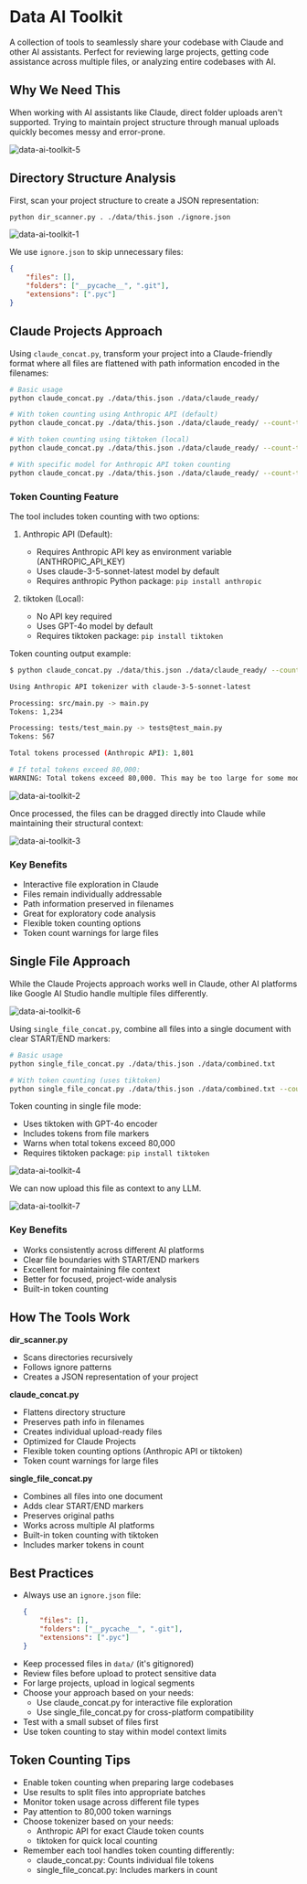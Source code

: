 # Data AI Toolkit

A collection of tools to seamlessly share your codebase with Claude and other AI assistants. Perfect for reviewing large projects, getting code assistance across multiple files, or analyzing entire codebases with AI.

## Why We Need This

When working with AI assistants like Claude, direct folder uploads aren't supported. Trying to maintain project structure through manual uploads quickly becomes messy and error-prone.

![data-ai-toolkit-5](https://github.com/user-attachments/assets/7d51fece-3c49-42fc-a2a5-c61f0188bd8f)

## Directory Structure Analysis

First, scan your project structure to create a JSON representation:

```bash
python dir_scanner.py . ./data/this.json ./ignore.json
```

![data-ai-toolkit-1](https://github.com/user-attachments/assets/0b6a02d4-80af-4263-ae6c-9203e49599b1)

We use `ignore.json` to skip unnecessary files:
```json
{
    "files": [],
    "folders": ["__pycache__", ".git"],
    "extensions": [".pyc"]
}
```

## Claude Projects Approach

Using `claude_concat.py`, transform your project into a Claude-friendly format where all files are flattened with path information encoded in the filenames:

```bash
# Basic usage
python claude_concat.py ./data/this.json ./data/claude_ready/

# With token counting using Anthropic API (default)
python claude_concat.py ./data/this.json ./data/claude_ready/ --count-tokens

# With token counting using tiktoken (local)
python claude_concat.py ./data/this.json ./data/claude_ready/ --count-tokens --tokenizer tiktoken

# With specific model for Anthropic API token counting
python claude_concat.py ./data/this.json ./data/claude_ready/ --count-tokens --model claude-3-5-sonnet-latest
```

### Token Counting Feature
The tool includes token counting with two options:

1. Anthropic API (Default):
   - Requires Anthropic API key as environment variable (ANTHROPIC_API_KEY)
   - Uses claude-3-5-sonnet-latest model by default
   - Requires anthropic Python package: `pip install anthropic`

2. tiktoken (Local):
   - No API key required
   - Uses GPT-4o model by default
   - Requires tiktoken package: `pip install tiktoken`

Token counting output example:
```bash
$ python claude_concat.py ./data/this.json ./data/claude_ready/ --count-tokens

Using Anthropic API tokenizer with claude-3-5-sonnet-latest

Processing: src/main.py -> main.py
Tokens: 1,234

Processing: tests/test_main.py -> tests@test_main.py
Tokens: 567

Total tokens processed (Anthropic API): 1,801

# If total tokens exceed 80,000:
WARNING: Total tokens exceed 80,000. This may be too large for some models.
```

![data-ai-toolkit-2](https://github.com/user-attachments/assets/e8b1aba0-5fd4-4e4a-8a75-3fd7765583df)

Once processed, the files can be dragged directly into Claude while maintaining their structural context:

![data-ai-toolkit-3](https://github.com/user-attachments/assets/f18b589d-cce2-49a7-9c0e-799b131c9c17)

### Key Benefits
- Interactive file exploration in Claude
- Files remain individually addressable
- Path information preserved in filenames
- Great for exploratory code analysis
- Flexible token counting options
- Token count warnings for large files

## Single File Approach

While the Claude Projects approach works well in Claude, other AI platforms like Google AI Studio handle multiple files differently. 

![data-ai-toolkit-6](https://github.com/user-attachments/assets/d2c0715d-4937-4a56-af03-dab58aaed82c)

Using `single_file_concat.py`, combine all files into a single document with clear START/END markers:

```bash
# Basic usage
python single_file_concat.py ./data/this.json ./data/combined.txt

# With token counting (uses tiktoken)
python single_file_concat.py ./data/this.json ./data/combined.txt --count-tokens
```

Token counting in single file mode:
- Uses tiktoken with GPT-4o encoder
- Includes tokens from file markers
- Warns when total tokens exceed 80,000
- Requires tiktoken package: `pip install tiktoken`

![data-ai-toolkit-4](https://github.com/user-attachments/assets/b66b42a0-c56b-49d7-bd44-f4519d8af06c)

We can now upload this file as context to any LLM.

![data-ai-toolkit-7](https://github.com/user-attachments/assets/0c634f15-40dc-48e6-b8e2-5631e6348c43)

### Key Benefits
- Works consistently across different AI platforms
- Clear file boundaries with START/END markers
- Excellent for maintaining file context
- Better for focused, project-wide analysis
- Built-in token counting

## How The Tools Work

**dir_scanner.py**
- Scans directories recursively
- Follows ignore patterns
- Creates a JSON representation of your project

**claude_concat.py**
- Flattens directory structure
- Preserves path info in filenames
- Creates individual upload-ready files
- Optimized for Claude Projects
- Flexible token counting options (Anthropic API or tiktoken)
- Token count warnings for large files

**single_file_concat.py**
- Combines all files into one document
- Adds clear START/END markers
- Preserves original paths
- Works across multiple AI platforms
- Built-in token counting with tiktoken
- Includes marker tokens in count

## Best Practices

- Always use an `ignore.json` file:
  ```json
  {
      "files": [],
      "folders": ["__pycache__", ".git"],
      "extensions": [".pyc"]
  }
  ```
- Keep processed files in `data/` (it's gitignored)
- Review files before upload to protect sensitive data
- For large projects, upload in logical segments
- Choose your approach based on your needs:
  - Use claude_concat.py for interactive file exploration
  - Use single_file_concat.py for cross-platform compatibility
- Test with a small subset of files first
- Use token counting to stay within model context limits

## Token Counting Tips
- Enable token counting when preparing large codebases
- Use results to split files into appropriate batches
- Monitor token usage across different file types
- Pay attention to 80,000 token warnings
- Choose tokenizer based on your needs:
  - Anthropic API for exact Claude token counts
  - tiktoken for quick local counting
- Remember each tool handles token counting differently:
  - claude_concat.py: Counts individual file tokens
  - single_file_concat.py: Includes markers in count